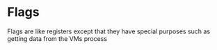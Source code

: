 # Flags

Flags are like registers except that they have special purposes such as getting data from the VMs process

## 

